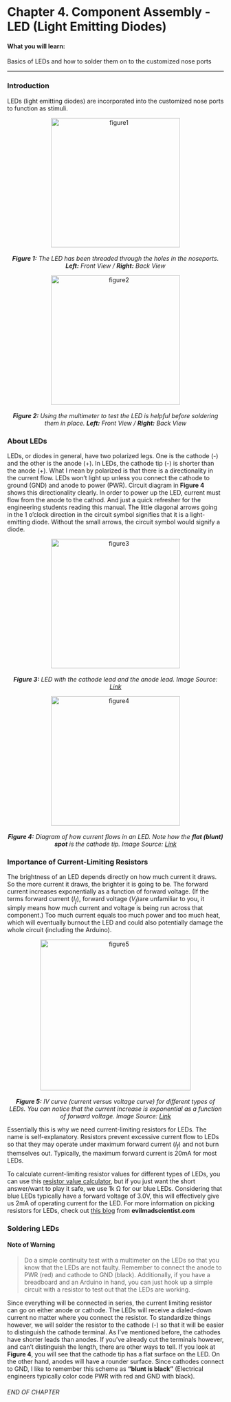 # Chapter 4. Component Assembly - LED (Light Emitting Diodes)

#### What you will learn:

Basics of LEDs and how to solder them on to the customized nose ports
___

### Introduction
LEDs (light emitting diodes) are incorporated into the customized nose ports to function as stimuli.

<p align="center">
    <img title = "figure1" src="https://github.com/selincapan/DNAMIC-Hardware-Documentations/blob/finished-mardown-files/Chapter_4.Component_Assembly-LED/imgs/Figure_1.png?raw=true" align=center width=300/><br><br>
    <b><i>Figure 1:</b> The LED has been threaded through the holes in the noseports. <b>Left:</b> Front View / <b>Right:</b> Back View</i>
</p>

<p align="center">
    <img title = "figure2" src="https://github.com/selincapan/DNAMIC-Hardware-Documentations/blob/finished-mardown-files/Chapter_4.Component_Assembly-LED/imgs/Figure_2.png?raw=true" align=center width=300/><br><br>
    <b><i>Figure 2:</b>  Using the multimeter to test the LED is helpful before soldering them in place. <b>Left:</b> Front View / <b>Right:</b> Back View</i>
</p>

### About LEDs

LEDs, or diodes in general, have two polarized legs. One is the cathode (-) and the other is the anode (+). In LEDs, the cathode tip (-) is shorter than the anode (+). What I mean by polarized is that there is a directionality in the current flow. LEDs won’t light up unless you connect the cathode to ground (GND) and anode to power (PWR). Circuit diagram in **Figure 4** shows this directionality clearly. In order to power up the LED, current must flow from the anode to the cathod. And just a quick refresher for the engineering students reading this manual. The little diagonal arrows going in the 1 o’clock direction in the circuit symbol signifies that it is a light-emitting diode. Without the small arrows, the circuit symbol would signify a diode.

<p align="center">
    <img title = "figure3" src="https://github.com/selincapan/DNAMIC-Hardware-Documentations/blob/finished-mardown-files/Chapter_4.Component_Assembly-LED/imgs/Figure_3.png?raw=true" align=center width=300/><br><br>
    <b><i>Figure 3:</b> LED with the cathode lead and the anode lead. Image Source: <a href="http://sciencewithkids.com/science-facts/facts-about-LEDs.html"> Link </a> </i>
</p>

<p align="center">
    <img title = "figure4" src="https://github.com/selincapan/DNAMIC-Hardware-Documentations/blob/finished-mardown-files/Chapter_4.Component_Assembly-LED/imgs/Figure_4.png?raw=true" align=center width=300/><br><br>
    <b><i>Figure 4:</b> Diagram of how current flows in an LED. Note how the <b>flat (blunt) spot</b> is the cathode tip. Image Source: <a href="http://www.mainbyte.com/ti99/electronics/led.html"> Link </a> </i>
</p>

### Importance of Current-Limiting Resistors

The brightness of an LED depends directly on how much current it draws. So the more current it draws, the brighter it is going to be. The forward current increases exponentially as a function of forward voltage. (If the terms forward current ($I_{f}$), forward voltage ($V_{f}$)are unfamiliar to you, it simply means how much current and voltage is being run across that component.) Too much current equals too much power and too much heat, which will eventually burnout the LED and could also potentially damage the whole circuit (including the Arduino). 

<p align="center">
    <img title = "figure5" src="https://github.com/selincapan/DNAMIC-Hardware-Documentations/blob/finished-mardown-files/Chapter_4.Component_Assembly-LED/imgs/Figure_5.png?raw=true" align=center width=350/><br><br>
    <b><i>Figure 5:</b> IV curve (current versus voltage curve) for different types of LEDs. You can notice that the current increase is exponential as a function of forward voltage. Image Source: <a href="http://lednique.com/current-voltage-relationships/iv-curves/"> Link </a></i>
</p>

Essentially this is why we need current-limiting resistors for LEDs. The name is self-explanatory. Resistors prevent excessive current flow to LEDs so that they may operate under maximum forward current ($I_{f}$) and not burn themselves out. Typically, the maximum forward current is 20mA for most LEDs.

To calculate current-limiting resistor values for different types of LEDs, you can use this [resistor value calculator](https://www.digikey.com/en/resources/conversion-calculators/conversion-calculator-led-series-resistor), but if you just want the short answer/want to play it safe, we use 1k Ω for our blue LEDs. Considering that blue LEDs typically have a forward voltage of 3.0V, this will effectively give us 2mA of operating current for the LED. For more information on picking resistors for LEDs, check out [this blog](https://www.evilmadscientist.com/2012/resistors-for-leds/) from **evilmadscientist.com**

### Soldering LEDs

#### Note of Warning

>Do a simple continuity test with a multimeter on the LEDs so that you know that the LEDs are not faulty. Remember to connect the anode to PWR (red) and cathode to GND (black). Additionally, if you have a breadboard and an Arduino in hand, you can just hook up a simple circuit with a resistor to test out that the LEDs are working.

Since everything will be connected in series, the current limiting resistor can go on either anode or cathode. The LEDs will receive a dialed-down current no matter where you connect the resistor. To standardize things however, we will solder the resistor to the cathode (-) so that it will be easier to distinguish the cathode terminal. As I’ve mentioned before, the cathodes have shorter leads than anodes. If you’ve already cut the terminals however, and can’t distinguish the length, there are other ways to tell. If you look at **Figure 4**, you will see that the cathode tip has a flat surface on the LED. On the other hand, anodes will have a rounder surface. Since cathodes connect to GND, I like to remember this scheme as **“blunt is black”** (Electrical engineers typically color code PWR with red and GND with black).

###### END OF CHAPTER
